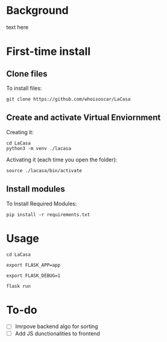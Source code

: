 # Background
text here


# First-time install

## Clone files
To install files:
`````
git clone https://github.com/whoisoscar/LaCasa
`````

## Create and activate Virtual Enviornment
Creating it:
`````
cd LaCasa
python3 -m venv ./lacasa
`````
Activating it (each time you open the folder):
````
source ./lacasa/bin/activate
````
## Install modules
To Install Required Modules:
`````
pip install -r requirements.txt
`````
# Usage
`````
cd LaCasa
`````
`````
export FLASK_APP=app
`````
`````
export FLASK_DEBUG=1
`````
`````
flask run
`````

# To-do
- [ ] Imrpove backend algo for sorting
- [ ] Add JS dunctionalities to frontend